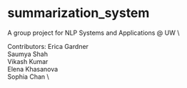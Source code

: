 # summarization_system
A group project for NLP Systems and Applications @ UW \

Contributors:
Erica Gardner \
Saumya Shah \
Vikash Kumar \
Elena Khasanova \
Sophia Chan \
